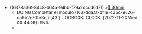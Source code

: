 - ((6378a36f-84c8-464a-9dbb-f79a2dccd0d7)) >[🍅 30min](#agenda-pomo://?t=f-1669193068705-1800)
	- DOING Completar el módulo ((637ddaaa-df19-435c-9626-ca9b2e70fe3c)) [43']
	  :LOGBOOK:
	  CLOCK: [2022-11-23 Wed 09:44:08]
	  :END:
	-